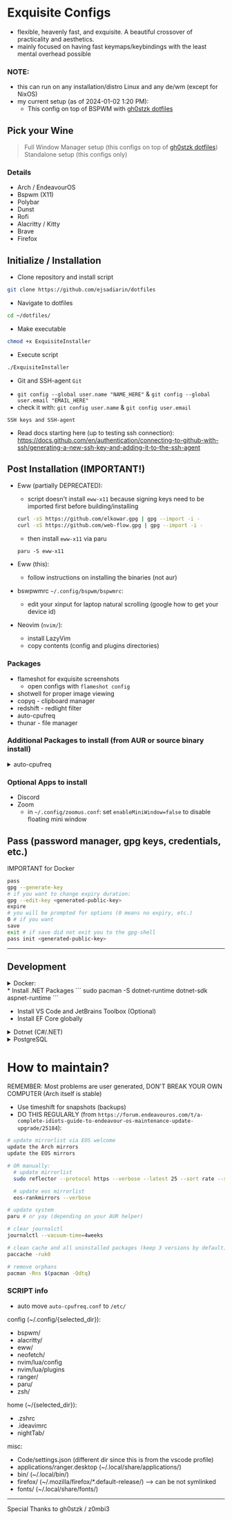 # Exquisite Configs
- flexible, heavenly fast, and exquisite. A beautiful crossover of practicality and aesthetics.
- mainly focused on having fast keymaps/keybindings with the least mental overhead possible

### NOTE:
  - this can run on any installation/distro Linux and any de/wm (except for NixOS)
  - my current setup (as of 2024-01-02 1:20 PM): 
    - This config on top of BSPWM with [gh0stzk dotfiles](https://github.com/gh0stzk/dotfiles)

## Pick your Wine
<!-- TODO: dropdown menu instructions -->
<!-- NOTE: put install.md here -->
> Full Window Manager setup (this configs on top of [gh0stzk dotfiles](https://github.com/gh0stzk/dotfiles))
> Standalone setup (this configs only)

### Details
- Arch / EndeavourOS
- Bspwm (X11)
- Polybar
- Dunst
- Rofi
- Alacritty / Kitty
- Brave
- Firefox

## Initialize / Installation
- Clone repository and install script
```bash
git clone https://github.com/ejsadiarin/dotfiles
```

- Navigate to dotfiles
```bash
cd ~/dotfiles/
```

- Make executable
```bash
chmod +x ExquisiteInstaller
```

- Execute script
```bash
./ExquisiteInstaller
```

* Git and SSH-agent
`Git`
- `git config --global user.name "NAME_HERE"` & `git config --global user.email "EMAIL_HERE"`
- check it with: `git config user.name` & `git config user.email`

`SSH keys and SSH-agent`
- Read docs starting here (up to testing ssh connection): https://docs.github.com/en/authentication/connecting-to-github-with-ssh/generating-a-new-ssh-key-and-adding-it-to-the-ssh-agent

## Post Installation (IMPORTANT!)
- Eww (partially DEPRECATED):
  - script doesn't install `eww-x11` because signing keys need to be imported first before building/installing
  ```bash
  curl -sS https://github.com/elkowar.gpg | gpg --import -i -
  curl -sS https://github.com/web-flow.gpg | gpg --import -i -
  ```
  - then install `eww-x11` via paru
  ```
  paru -S eww-x11
  ```
- Eww (this):
  - follow instructions on installing the binaries (not aur)

- bswpwmrc `~/.config/bspwm/bspwmrc`:
  - edit your xinput for laptop natural scrolling (google how to get your device id)

- Neovim (`nvim/`):
  - install LazyVim
  - copy contents (config and plugins directories)


### Packages
- flameshot for exquisite screenshots
  - open configs with `flameshot config`
- shotwell for proper image viewing
- copyq - clipboard manager
- redshift - redlight filter
- auto-cpufreq
- thunar - file manager

### Additional Packages to install (from AUR or source binary install)
<details>
<summary>auto-cpufreq</summary>

  ```bash
  # Install from source
  git clone https://github.com/AdnanHodzic/auto-cpufreq.git
  cd auto-cpufreq
  sudo ./auto-cpufreq-installer
  # enable it (this does the systemctl enable):
  sudo auto-cpufreq --install

  systemctl status auto-cpufreq
  # or auto-cpufreq --stats
  ```
  - create auto-cpufreq.conf in `/etc/`:
  ```bash
  cd /etc/
  # create conf file
  sudo touch auto-cpufreq.conf
  sudo vim auto-cpufreq.conf
  ```
  - my preferred configs: `turbo = never` on powersave
--------------------------------------------------------------------
</details>

### Optional Apps to install
- Discord
- Zoom
  - in `~/.config/zoomus.conf`: set `enableMiniWindow=false` to disable floating mini window

## Pass (password manager, gpg keys, credentials, etc.)
IMPORTANT for Docker
```bash
pass
gpg --generate-key
# if you want to change expiry duration:
gpg --edit-key <generated-public-key>
expire
# you will be prompted for options (0 means no expiry, etc.)
0 # if you want
save
exit # if save did not exit you to the gpg-shell
pass init <generated-public-key>
```

-----------------------------------------------
## Development
<details>
<summary>Docker:</summary>

- source: https://docs.docker.com/engine/install/linux-postinstall/

  ```bash
  sudo pacman -S docker docker-compose
  paru -S docker-desktop
  ```
  - create the `docker` group (IF NECESSARY):
  ```bash
  sudo groupadd docker
  ```
  - add to user to docker group
  ```bash
  # check user
  echo $USER
  sudo usermod -aG docker $USER
  # log out and log back in to save (can also reboot if necessary)
  # check if docker is in groups:
  groups
  ```
  - start/enable docker.service
  ```bash
  sudo systemctl enable docker.service
  ```
- check docker commands by running `docker --help` or `docker-compose --help` or `man docker`
  some useful commands:
  ```bash
  docker ps
  docker-compose ps
  ```
  - login to docker
  ```bash
  docker login -u <username>
  ```
</details>
* Install .NET Packages
```
sudo pacman -S dotnet-runtime dotnet-sdk aspnet-runtime
```

* Install VS Code and JetBrains Toolbox (Optional)
* Install EF Core globally
<details>
<summary>Dotnet (C#/.NET)</summary>

- Install EF Core globally
  ```bash
  dotnet tool install --global dotnet-ef
  ```
- if in Linux, add /.dotnet/tools to PATH in ~/.bashrc or ~/.zshrc or any shell resource configs
  ```bash
  export PATH="$PATH:$HOME/.dotnet/tools"
  ```
- Verify install of dotnet-ef
  ```bash
  dotnet ef
  ```
---------------------------------------------------------------
</details>
<details>
<summary>PostgreSQL</summary>

### Install PostgreSQL
- PostgreSQL (details: https://wiki.archlinux.org/title/PostgreSQL):
  ```bash
  sudo -S pacman postgresql
  ```
  - run postgres user:
  ```bash
  sudo -iu postgres
  ```
  - Initialize database cluster for PostgreSQL to function correctly:
  ```bash
  initdb --locale=C.UTF-8 --encoding=UTF8 -D /var/lib/postgres/data --data-checksums
  ```
  - Start and Enable the `postgresql.service` via systemctl:
  ```bash
  systemctl start postgresql.service
  systemctl enable postgresql.service
  ```

  - Create a database and Access the database shell
    - Become the postgres user.
    - Then add a new database role / user (optional, postgres user by default):
    ```bash
    [postgres]$ createuser --interactive
    ```
    - Then create a database:
    ```bash
    createdb myDatabaseName
    ```
    - If did not work: add `-U postgres` to the previous command
    - Access the database shell:
    ```bash
    psql -d myDatabaseName
    ```
    - Some helpful commands (inside postgres shell):
    Get help:
    ```bash
    => \help

    # List all databases:

    => \l

    # Connect to a particular database:

    => \c database

    # List all users and their permission levels:

    => \du

    # Show summary information about all tables in the current database:

    => \dt

    # Exit/quit the psql shell:

    => \q

    # or press Ctrl+d.

    # There are of course many more meta-commands, but these should help you get started. To see all meta-commands run:

    => \?
    ```
  - MORE INFO ON THE ARCH WIKI: https://wiki.archlinux.org/title/PostgreSQL
---------------------------------------------------------------
</details>

# How to maintain?

REMEMBER: Most problems are user generated, DON'T BREAK YOUR OWN COMPUTER (Arch itself is stable)
- Use timeshift for snapshots (backups)
- DO THIS REGULARLY (from `https://forum.endeavouros.com/t/a-complete-idiots-guide-to-endeavour-os-maintenance-update-upgrade/25184`):
```bash
# update mirrorlist via EOS welcome
update the Arch mirrors
update the EOS mirrors

# OR manually:
  # update mirrorlist
  sudo reflector --protocol https --verbose --latest 25 --sort rate --save /etc/pacman.d/mirrorlist

  # update eos mirrorlist
  eos-rankmirrors --verbose

# update system
paru # or yay (depending on your AUR helper)

# clear journalctl
journalctl --vacuum-time=4weeks

# clean cache and all uninstalled packages (keep 3 versions by default)
paccache -ruk0

# remove orphans
pacman -Rns $(pacman -Qdtq)
```

<!-- DEPRECATED -->
### SCRIPT info
- auto move `auto-cpufreq.conf` to `/etc/`

config (~/.config/{selected_dir}):
- bspwm/
- alacritty/
- eww/
- neofetch/
- nvim/lua/config
- nvim/lua/plugins
- ranger/
- paru/
- zsh/

home (~/{selected_dir}):
- .zshrc
- .ideavimrc
- nightTab/

misc:
- Code/settings.json (different dir since this is from the vscode profile)
- applications/ranger.desktop (~/.local/share/applications/)
- bin/ (~/.local/bin/)
- firefox/ (~/.mozilla/firefox/*.default-release/) --> can be not symlinked
- fonts/ (~/.local/share/fonts/)

----
Special Thanks to gh0stzk / z0mbi3
